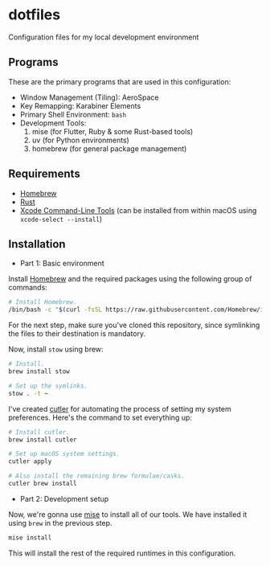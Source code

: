 # dotfiles

Configuration files for my local development environment

## Programs

These are the primary programs that are used in this configuration:

- Window Management (Tiling): AeroSpace
- Key Remapping: Karabiner Elements
- Primary Shell Environment: `bash`
- Development Tools:
  1. mise (for Flutter, Ruby & some Rust-based tools)
  2. uv (for Python environments)
  3. homebrew (for general package management)

## Requirements

- [Homebrew](https://brew.sh)
- [Rust](https://rust-lang.org)
- [Xcode Command-Line Tools](https://developer.apple.com/download/more/)
  (can be installed from within macOS using `xcode-select --install`)

## Installation

- Part 1: Basic environment

Install [Homebrew](https://brew.sh) and the required packages using the
following group of commands:

```bash
# Install Homebrew.
/bin/bash -c "$(curl -fsSL https://raw.githubusercontent.com/Homebrew/install/HEAD/install.sh)"
```

For the next step, make sure you've cloned this repository, since
symlinking the files to their destination is mandatory.

Now, install `stow` using brew:

```bash
# Install.
brew install stow

# Set up the symlinks.
stow . -t ~
```

I've created [cutler](https://github.com/hitblast/cutler) for
automating the process of setting my system preferences.
Here's the command to set everything up:

```bash
# Install cutler.
brew install cutler

# Set up macOS system settings.
cutler apply

# Also install the remaining brew formulae/casks.
cutler brew install
```

- Part 2: Development setup

Now, we're gonna use [mise](https://mise.jdx.dev) to install all of our tools.
We have installed it using `brew` in the previous step.

```bash
mise install
```

This will install the rest of the required runtimes in this configuration.
